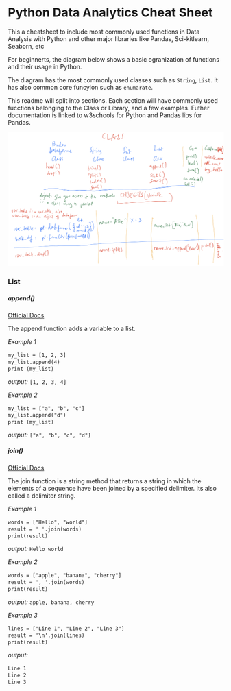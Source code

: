 # Python Data Analytics Cheat Sheet

This a cheatsheet to include most commonly used functions in Data Analysis with 
Python and other major libraries like Pandas, Sci-kitlearn, Seaborn, etc

For beginnerts, the diagram below shows a basic ogranization of functions and 
their usage in Python.

The diagram has the most commonly used classes such as `String`, `List`. It has also 
common core funcyion such as `enumarate`. 

This readme will split into sections. Each section will have commonly used fucctions
belonging to the Class or Library, and a few examples. Futher documentation is linked
to w3schools for Python and Pandas libs for Pandas.

![Python Class Structure](images/python_classes.jpg)

### List

##### append()
[Official Docs](https://www.w3schools.com/python/ref_list_append.asp)

The append function adds a variable to a list. 

_Example 1_
```
my_list = [1, 2, 3]
my_list.append(4)
print (my_list)
```
_output:_
`[1, 2, 3, 4]`

_Example 2_
```
my_list = ["a", "b", "c"]
my_list.append("d")
print (my_list)
```
_output:_
`["a", "b", "c", "d"]`

##### join()
[Official Docs](https://www.w3schools.com/python/ref_string_join.asp)

The join function is a string method that returns a string in which the elements of a sequence have been joined by a specified delimiter. Its also called a delimiter string.

_Example 1_
```
words = ["Hello", "world"]
result = ' '.join(words)
print(result)
```
_output:_
`Hello world`

_Example 2_
```
words = ["apple", "banana", "cherry"]
result = ', '.join(words)
print(result)
```
_output:_
`apple, banana, cherry`

_Example 3_
```
lines = ["Line 1", "Line 2", "Line 3"]
result = '\n'.join(lines)
print(result)
```
_output:_
```
Line 1
Line 2
Line 3
```


